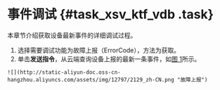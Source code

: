 # 事件调试 {#task_xsv_ktf_vdb .task}

本章节介绍获取设备最新事件的详细调试过程。

1.   选择需要调试功能为故障上报（ErrorCode），方法为获取。 
2.   单击**发送指令**，从云端查询设备上报的最新一条事件，如[图 1](#fig_hl4_4hj_vdb)所示。 

    ![](http://static-aliyun-doc.oss-cn-hangzhou.aliyuncs.com/assets/img/12797/2129_zh-CN.png "故障上报")


